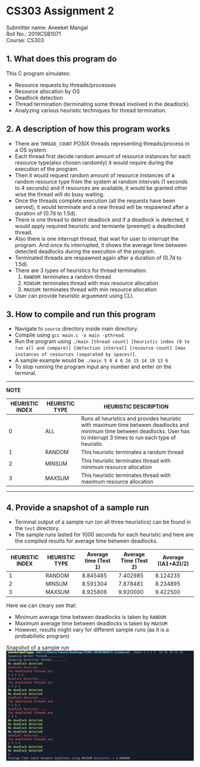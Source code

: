 
# CS303 Assignment 2
Submitter name: Aneeket Mangal\
Roll No.: 2019CSB1071\
Course:  CS303

## 1. What does this program do
This C program simulates:
 * Resource requests by threads/processes
 * Resource allocation by OS
 * Deadlock detection 
 * Thread termination (terminating some thread involved in the deadlock).
 * Analyzing various heuristic techniques for thread termination.

## 2. A description of how this program works 
* There are ```THREAD_COUNT``` POSIX threads representing threads/process in a OS system.
* Each thread first decide random amount of resource instances for each resource type(also chosen randomly) it  would require during the execution of the program.
* Then it would request random amount of resource instances of a random resource type from the system at random intervals (1 seconds to 4 seconds) and if resources are available, 
it would be granted other wise the thread will do busy waiting.
* Once the threads complete execution (all the requests have been served), it would terminate and a new thread will be respawned after a duration of (0.7d to 1.5d).
* There is one thread to detect deadlock and if a deadlock is detected, 
it would apply required heuristic and termiante (preempt) a deadlocked thread.
* Also there is one interrupt thread, that wait for user to interrupt the program. And once its interrupted, it shows the average time between detected deadlocks during the execution of the program.
* Terminated threads are respawned again after a duration of (0.7d to 1.5d).
* There are 3 types of heuristics for thread termination:
    1. ```RANDOM```: terminates a random thread
    2. ```MINSUM```: terminates thread with max resource allocation
    3. ```MAXSUM```: terminates thread with min resource allocation
* User can provide heuristic arguement using CLI.



## 3. How to compile and run this program
* Navigate to ```source``` directory inside main directory.
* Compile using ```gcc main.c -o main -pthread```.
* Run the program using ```./main [thread count] [heuristic index (0 to run all and compare)] [detection interval] [resource count] [max instances of resources (separated by spaces)]```.
* A sample example would be ```./main 5 0 4 6 26 15 14 19 13 6```
* To stop running the program input any number and enter on the terminal.
---
**NOTE**

| HEURISTIC INDEX | HEURISTIC TYPE | HEURISTIC DESCRIPTION                                                                                                                                                          |
|-----------------|----------------|--------------------------------------------------------------------------------------------------------------------------------------------------------------------------------|
| 0               | ALL            | Runs all heuristics and provides heuristic with maximum time between deadlocks and minimum time between deadlocks. User has to interrupt 3 times to run each type of heuristic |
| 1               | RANDOM         | This heuristic terminates a random thread                                                                                                                                      |
| 2               | MINSUM         | This heuristic terminates thread with minimum resource allocation                                                                                                              |
| 3               | MAXSUM         | This heuristic terminates thread with maximum resource allocation                                                                                                              |
---
## 4. Provide a snapshot of a sample run
* Terminal output of a sample run (on all three heuristics) can be found in the ```test``` directory. 
* The sample runs lasted for 1000 seconds for each heuristic and here are the compiled results
for average time between deadlocks.

| HEURISTIC INDEX | HEURISTIC TYPE | Average time (Test 1) | Average Time (Test 2) | Average ((A1+A2)/2) |
|-----------------|----------------|-----------------------|-----------------------|---------------------|
| 1               | RANDOM         | 8.845485              | 7.402985              | 8.124235            |
| 2               | MINSUM         | 8.591304              | 7.878481              | 8.234895            |
| 3               | MAXSUM         | 8.925806              | 9.920000              | 9.422500            |

Here we can cleary see that:
* Minimum average time between deadlocks is taken by ```RANDOM```
* Maximum average time between deadlocks is taken by ```MAXSUM```
* However, results might vary for different sample runs (as it is a probabilistic program)

Snapshot of a sample run
![1](documentation/images/1.png)

